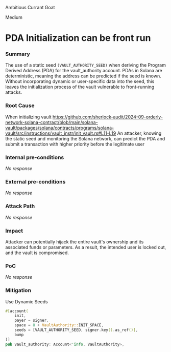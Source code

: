Ambitious Currant Goat

Medium

# PDA Initialization can be front run

### Summary

The use of a static seed `(VAULT_AUTHORITY_SEED)` when deriving the Program Derived Address (PDA) for the vault_authority account. PDAs in Solana are deterministic, meaning the address can be predicted if the seed is known. Without incorporating dynamic or user-specific data into the seed, this leaves the initialization process of the vault vulnerable to front-running attacks.

### Root Cause

When initializing vault  https://github.com/sherlock-audit/2024-09-orderly-network-solana-contract/blob/main/solana-vault/packages/solana/contracts/programs/solana-vault/src/instructions/vault_instr/init_vault.rs#L11-L19 An attacker, knowing the static seed and monitoring the Solana network, can predict the PDA and submit a transaction with higher priority before the legitimate user

### Internal pre-conditions

_No response_

### External pre-conditions

_No response_

### Attack Path

_No response_

### Impact

Attacker can potentially hijack the entire vault's ownership and its associated funds or parameters. As a result, the intended user is locked out, and the vault is compromised.

### PoC

_No response_

### Mitigation

Use Dynamic Seeds

```rs
#[account(
    init,
    payer = signer,
    space = 8 + VaultAuthority::INIT_SPACE,
    seeds = [VAULT_AUTHORITY_SEED, signer.key().as_ref()],
    bump
)]
pub vault_authority: Account<'info, VaultAuthority>,
```